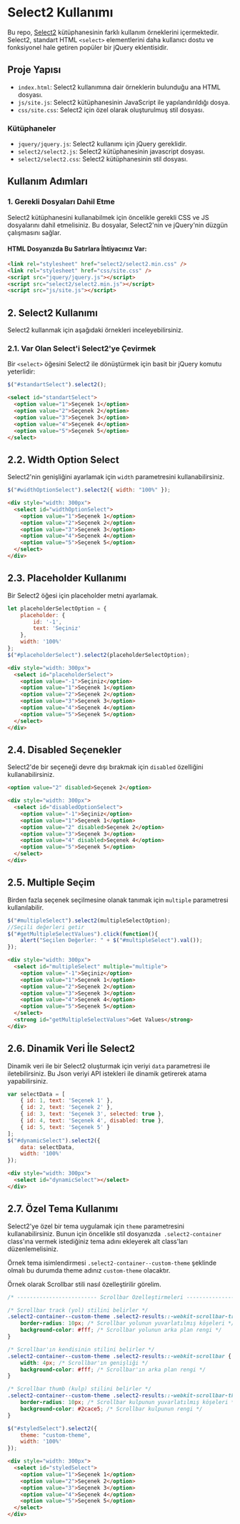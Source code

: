 # Select2 Kullanımı

Bu repo, [Select2](https://select2.org/) kütüphanesinin farklı kullanım örneklerini içermektedir. Select2, standart HTML `<select>` elementlerini daha kullanıcı dostu ve fonksiyonel hale getiren popüler bir jQuery eklentisidir.

## Proje Yapısı

- `index.html`: Select2 kullanımına dair örneklerin bulunduğu ana HTML dosyası.
- `js/site.js`: Select2 kütüphanesinin JavaScript ile yapılandırıldığı dosya.
- `css/site.css`: Select2 için özel olarak oluşturulmuş stil dosyası.
  
### Kütüphaneler
- `jquery/jquery.js`: Select2 kullanımı için jQuery gereklidir.
- `select2/select2.js`: Select2 kütüphanesinin javascript dosyası.
- `select2/select2.css`: Select2 kütüphanesinin stil dosyası.

## Kullanım Adımları

### 1. Gerekli Dosyaları Dahil Etme
Select2 kütüphanesini kullanabilmek için öncelikle gerekli CSS ve JS dosyalarını dahil etmelisiniz. Bu dosyalar, Select2'nin ve jQuery'nin düzgün çalışmasını sağlar.

#### HTML Dosyanızda Bu Satırlara İhtiyacınız Var:
```html
<link rel="stylesheet" href="select2/select2.min.css" />
<link rel="stylesheet" href="css/site.css" />
<script src="jquery/jquery.js"></script>
<script src="select2/select2.min.js"></script>
<script src="js/site.js"></script>
```

## 2. Select2 Kullanımı

Select2 kullanmak için aşağıdaki örnekleri inceleyebilirsiniz.

### 2.1. Var Olan Select'i Select2'ye Çevirmek

Bir `<select>` öğesini Select2 ile dönüştürmek için basit bir jQuery komutu yeterlidir:
```javascript
$("#standartSelect").select2();
```

```html
<select id="standartSelect">
  <option value="1">Seçenek 1</option>
  <option value="2">Seçenek 2</option>
  <option value="3">Seçenek 3</option>
  <option value="4">Seçenek 4</option>
  <option value="5">Seçenek 5</option>
</select>
```
## 2.2. Width Option Select

Select2'nin genişliğini ayarlamak için `width` parametresini kullanabilirsiniz.
```javascript
$("#widthOptionSelect").select2({ width: "100%" });

```
```html
<div style="width: 300px">
  <select id="widthOptionSelect">
    <option value="1">Seçenek 1</option>
    <option value="2">Seçenek 2</option>
    <option value="3">Seçenek 3</option>
    <option value="4">Seçenek 4</option>
    <option value="5">Seçenek 5</option>
  </select>
</div>

```
## 2.3. Placeholder Kullanımı
Bir Select2 öğesi için placeholder metni ayarlamak.
```javascript
let placeholderSelectOption = {
    placeholder: {
        id: '-1',
        text: 'Seçiniz'
    },
    width: '100%'
};
$("#placeholderSelect").select2(placeholderSelectOption);

```
```html
<div style="width: 300px">
  <select id="placeholderSelect">
    <option value="-1">Seçiniz</option>
    <option value="1">Seçenek 1</option>
    <option value="2">Seçenek 2</option>
    <option value="3">Seçenek 3</option>
    <option value="4">Seçenek 4</option>
    <option value="5">Seçenek 5</option>
  </select>
</div>

```

## 2.4. Disabled Seçenekler
Select2'de bir seçeneği devre dışı bırakmak için `disabled` özelliğini kullanabilirsiniz.
```html
<option value="2" disabled>Seçenek 2</option>

```
```html
<div style="width: 300px">
  <select id="disabledOptionSelect">
    <option value="-1">Seçiniz</option>
    <option value="1">Seçenek 1</option>
    <option value="2" disabled>Seçenek 2</option>
    <option value="3">Seçenek 3</option>
    <option value="4" disabled>Seçenek 4</option>
    <option value="5">Seçenek 5</option>
  </select>
</div>

```

## 2.5. Multiple Seçim
Birden fazla seçenek seçilmesine olanak tanımak için `multiple` parametresi kullanılabilir.
```javascript
$("#multipleSelect").select2(multipleSelectOption);
//Seçili değerleri getir
$("#getMultipleSelectValues").click(function(){ 
    alert("Seçilen Değerler: " + $("#multipleSelect").val());
});

```
```html
<div style="width: 300px">
  <select id="multipleSelect" multiple="multiple">
    <option value="-1">Seçiniz</option>
    <option value="1">Seçenek 1</option>
    <option value="2">Seçenek 2</option>
    <option value="3">Seçenek 3</option>
    <option value="4">Seçenek 4</option>
    <option value="5">Seçenek 5</option>
  </select>
  <strong id="getMultipleSelectValues">Get Values</strong>
</div>

```
## 2.6. Dinamik Veri İle Select2
Dinamik veri ile bir Select2 oluşturmak için veriyi `data` parametresi ile iletebilirsiniz. Bu Json veriyi API istekleri ile dinamik getirerek atama yapabilirsiniz.

```javascript
var selectData = [
    { id: 1, text: 'Seçenek 1' },
    { id: 2, text: 'Seçenek 2' },
    { id: 3, text: 'Seçenek 3', selected: true },
    { id: 4, text: 'Seçenek 4', disabled: true },
    { id: 5, text: 'Seçenek 5' }
];
$("#dynamicSelect").select2({
    data: selectData,
    width: '100%'
});

```
```html
<div style="width: 300px">
  <select id="dynamicSelect"></select>
</div>

```
## 2.7. Özel Tema Kullanımı
Select2'ye özel bir tema uygulamak için `theme`  parametresini kullanabilirsiniz.
Bunun için öncelikle stil dosyanızda` .select2-container` class'ına vermek istediğiniz tema adını ekleyerek alt class'ları düzenlemelisiniz.

Örnek tema isimlendirmesi `.select2-container--custom-theme` şeklinde olmalı bu durumda theme adınız `custom-theme` olacaktır.

Örnek olarak Scrollbar stili nasıl özelleştirilir görelim.

```css
/* ------------------------- Scrollbar Özelleştirmeleri ------------------------- */

/* Scrollbar track (yol) stilini belirler */
.select2-container--custom-theme .select2-results::-webkit-scrollbar-track {
    border-radius: 10px; /* Scrollbar yolunun yuvarlatılmış köşeleri */
    background-color: #fff; /* Scrollbar yolunun arka plan rengi */
}

/* Scrollbar'ın kendisinin stilini belirler */
.select2-container--custom-theme .select2-results::-webkit-scrollbar {
    width: 4px; /* Scrollbar'ın genişliği */
    background-color: #fff; /* Scrollbar'ın arka plan rengi */
}

/* Scrollbar thumb (kulp) stilini belirler */
.select2-container--custom-theme .select2-results::-webkit-scrollbar-thumb {
    border-radius: 10px; /* Scrollbar kulpunun yuvarlatılmış köşeleri */
    background-color: #2cace5; /* Scrollbar kulpunun rengi */
}
```
```javascript
$("#styledSelect").select2({
    theme: "custom-theme",
    width: '100%'
});

```
```html
<div style="width: 300px">
  <select id="styledSelect">
    <option value="1">Seçenek 1</option>
    <option value="2">Seçenek 2</option>
    <option value="3">Seçenek 3</option>
    <option value="4">Seçenek 4</option>
    <option value="5">Seçenek 5</option>
  </select>
</div>

```




